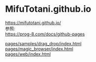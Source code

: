# MifuTotani.github.io  
https://mifutotani.github.io/  
参照:  
https://prog-8.com/docs/github-pages


  <a href="https://mifutotani.github.io/pages/samples/drag_drop/index.html">pages/samples/drag_drop/index.html</a></br>
  <a href="https://mifutotani.github.io/pages/magic_browser/index.html">pages/magic_browser/index.html</a></br>
  <a href="https://mifutotani.github.io/pages/web/index.html">pages/web/index.html</a></br>